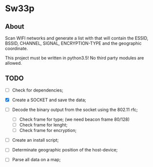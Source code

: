 # Sw33p

## About

Scan WIFI networks and generate a list with that will contain the ESSID,
BSSID, CHANNEL, SIGNAL, ENCRYPTION-TYPE and the geographic coordinate.

This project must be written in python3.5! No third party modules are allowed.

## TODO
  - [ ] Check for dependencies;
  - [x] Create a SOCKET and save the data;
  - [ ] Decode the binary output from the socket using the 802.11 rfc;
    - [ ] Check frame for type; (we need beacon frame 80/128)
    - [ ] Check frame for lenght;
    - [ ] Check frame for encryption;
  - [ ] Create an install script;
  - [ ] Determinate geographic position of the host-device;
  - [ ] Parse all data on a map;


